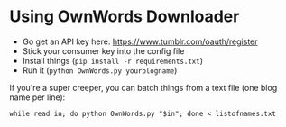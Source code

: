# Using OwnWords Downloader
* Go get an API key here: https://www.tumblr.com/oauth/register
* Stick your consumer key into the config file
* Install things (`pip install -r requirements.txt`)
* Run it (`python OwnWords.py yourblogname`)

If you're a super creeper, you can batch things from a text file (one blog name per line):

```
while read in; do python OwnWords.py "$in"; done < listofnames.txt
```
